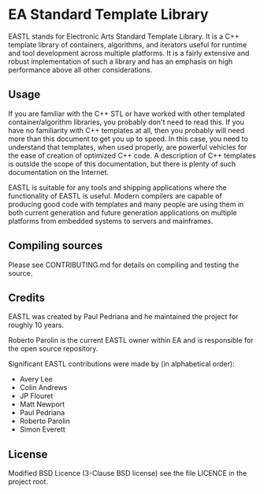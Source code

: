 # EA Standard Template Library

EASTL stands for Electronic Arts Standard Template Library. It is a C++ template library of containers, algorithms, and iterators useful for runtime and tool development across multiple platforms. It is a fairly extensive and robust implementation of such a library and has an emphasis on high performance above all other considerations.


## Usage

If you are familiar with the C++ STL or have worked with other templated container/algorithm libraries, you probably don't need to read this. If you have no familiarity with C++ templates at all, then you probably will need more than this document to get you up to speed. In this case, you need to understand that templates, when used properly, are powerful vehicles for the ease of creation of optimized C++ code. A description of C++ templates is outside the scope of this documentation, but there is plenty of such documentation on the Internet.

EASTL is suitable for any tools and shipping applications where the functionality of EASTL is useful. Modern compilers are capable of producing good code with templates and many people are using them in both current generation and future generation applications on multiple platforms from embedded systems to servers and mainframes.

## Compiling sources

Please see CONTRIBUTING.md for details on compiling and testing the source.

## Credits

EASTL was created by Paul Pedriana and he maintained the project for roughly 10 years.  

Roberto Parolin is the current EASTL owner within EA and is responsible for the open source repository.

Significant EASTL contributions were made by (in alphabetical order):

* Avery Lee
* Colin Andrews
* JP Flouret
* Matt Newport
* Paul Pedriana
* Roberto Parolin
* Simon Everett


## License

Modified BSD Licence (3-Clause BSD license) see the file LICENCE in the project root.
